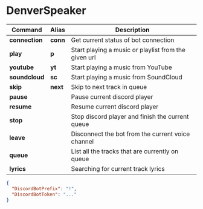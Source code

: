 # DenverSpeaker
  
| Command | Alias | Description |
| --- | --- | --- |
| **connection** | **conn** | Get current status of bot connection |
| **play** | **p** | Start playing a music or playlist from the given url |
| **youtube** | **yt** | Start playing a music from YouTube |
| **soundcloud** | **sc** | Start playing a music from SoundCloud |
| **skip** | **next** | Skip to next track in queue |
| **pause** |  | Pause current discord player |
| **resume** |  | Resume current discord player |
| **stop** |  | Stop discord player and finish the current queue |
| **leave** |  | Disconnect the bot from the current voice channel |
| **queue** |  | List all the tracks that are currently on queue |
| **lyrics** |  | Searching for current track lyrics |
  
```json
{
  "DiscordBotPrefix": "!",
  "DiscordBotToken": "..."
}
```
